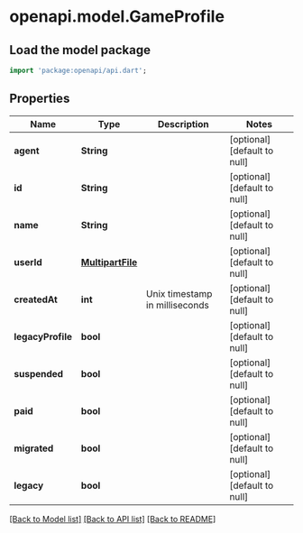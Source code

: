 # openapi.model.GameProfile

## Load the model package
```dart
import 'package:openapi/api.dart';
```

## Properties
Name | Type | Description | Notes
------------ | ------------- | ------------- | -------------
**agent** | **String** |  | [optional] [default to null]
**id** | **String** |  | [optional] [default to null]
**name** | **String** |  | [optional] [default to null]
**userId** | [**MultipartFile**](File.md) |  | [optional] [default to null]
**createdAt** | **int** | Unix timestamp in milliseconds | [optional] [default to null]
**legacyProfile** | **bool** |  | [optional] [default to null]
**suspended** | **bool** |  | [optional] [default to null]
**paid** | **bool** |  | [optional] [default to null]
**migrated** | **bool** |  | [optional] [default to null]
**legacy** | **bool** |  | [optional] [default to null]

[[Back to Model list]](../README.md#documentation-for-models) [[Back to API list]](../README.md#documentation-for-api-endpoints) [[Back to README]](../README.md)


